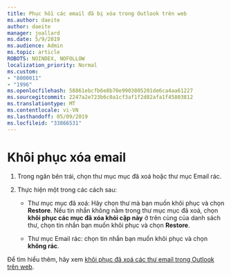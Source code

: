 ```yaml
---
title: Phục hồi các email đã bị xóa trong Outlook trên web
ms.author: daeite
author: daeite
manager: joallard
ms.date: 5/9/2019
ms.audience: Admin
ms.topic: article
ROBOTS: NOINDEX, NOFOLLOW
localization_priority: Normal
ms.custom:
- "8000011"
- "1996"
ms.openlocfilehash: 58861ebcfb6e8b70e9903805201de6ca4aa61227
ms.sourcegitcommit: 2247a2e723b6c0a1cf3af1f2d82afa1f45803812
ms.translationtype: MT
ms.contentlocale: vi-VN
ms.lasthandoff: 05/09/2019
ms.locfileid: "33866531"
---
```

# <a name="recover-deleted-email"></a>Khôi phục xóa email

1. Trong ngăn bên trái, chọn thư mục mục đã xoá hoặc thư mục Email rác.

2. Thực hiện một trong các cách sau:

    - Thư mục mục đã xoá: Hãy chọn thư mà bạn muốn khôi phục và chọn **Restore**. Nếu tin nhắn không nằm trong thư mục mục đã xoá, chọn **khôi phục các mục đã xóa khỏi cặp này** ở trên cùng của danh sách thư, chọn tin nhắn bạn muốn khôi phục và chọn **Restore**.

    - Thư mục Email rác: chọn tin nhắn bạn muốn khôi phục và chọn **không rác**.

Để tìm hiểu thêm, hãy xem [khôi phục đã xoá các thư email trong Outlook trên web](https://support.office.com/article/a8ca78ac-4721-4066-95dd-571842e9fb11).